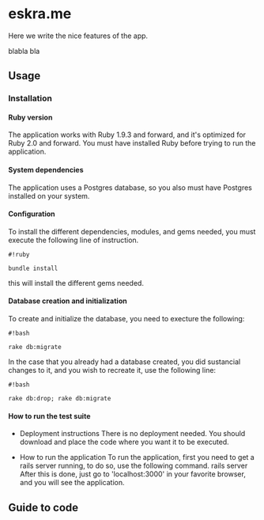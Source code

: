 # eskra.me #

Here we write the nice features of the app.

blabla bla

## Usage ##

### Installation ###

#### Ruby version ####
The application works with Ruby 1.9.3 and forward, and it's optimized for Ruby 2.0 and forward.
You must have installed Ruby before trying to run the application.

#### System dependencies ####
The application uses a Postgres database, so you also must have Postgres installed on your system.

#### Configuration ####
To install the different dependencies, modules, and gems needed, you must execute the following line of instruction.
		
```
#!ruby

bundle install
```

this will install the different gems needed.

#### Database creation and initialization ####
To create and initialize the database, you need to execture the following:
		
```
#!bash

rake db:migrate
```
In the case that you already had a database created, you did sustancial changes to it, and you wish to recreate it, use the following line:
		
```
#!bash

rake db:drop; rake db:migrate
```


#### How to run the test suite ####

* Deployment instructions
	There is no deployment needed. You should download and place the code where you want it to be executed.

* How to run the application
	To run the application, first you need to get a rails server running, to do so, use the following command.
		rails server
	After this is done, just go to 'localhost:3000' in your favorite browser, and you will see the application.

## Guide to code ##

